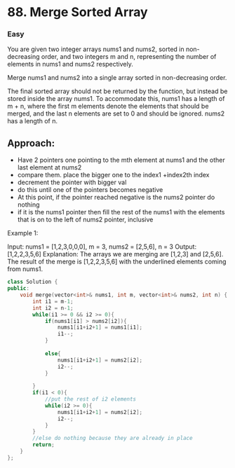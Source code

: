 # 88. Merge Sorted Array
### Easy

You are given two integer arrays nums1 and nums2, sorted in non-decreasing order, and two integers m and n, representing the number of elements in nums1 and nums2 respectively.

Merge nums1 and nums2 into a single array sorted in non-decreasing order.

The final sorted array should not be returned by the function, but instead be stored inside the array nums1. To accommodate this, nums1 has a length of m + n, where the first m elements denote the elements that should be merged, and the last n elements are set to 0 and should be ignored. nums2 has a length of n.

 
## Approach:
* Have 2 pointers one pointing to the mth element at nums1 and the other last element at nums2
* compare them. place the bigger one to the index1 +index2th index
* decrement the pointer with bigger val
* do this until one of the pointers becomes negative
* At this point, if the pointer reached negative is the nums2 pointer do nothing
* if it is the nums1 pointer then fill the rest of the nums1 with the elements that is on to the left of nums2 pointer, inclusive


Example 1:

Input: nums1 = [1,2,3,0,0,0], m = 3, nums2 = [2,5,6], n = 3
Output: [1,2,2,3,5,6]
Explanation: The arrays we are merging are [1,2,3] and [2,5,6].
The result of the merge is [1,2,2,3,5,6] with the underlined elements coming from nums1.

```cpp
class Solution {
public:
    void merge(vector<int>& nums1, int m, vector<int>& nums2, int n) {
        int i1 = m-1;
        int i2 = n-1;
        while(i1 >= 0 && i2 >= 0){
            if(nums1[i1] > nums2[i2]){
                nums1[i1+i2+1] = nums1[i1];
                i1--;
            }
                
            else{
                nums1[i1+i2+1] = nums2[i2];
                i2--;
            }
                
        }
        if(i1 < 0){
            //put the rest of i2 elements
            while(i2 >= 0){
                nums1[i1+i2+1] = nums2[i2];
                i2--;
            }    
        }
        //else do nothing because they are already in place
        return;
    }
};

```